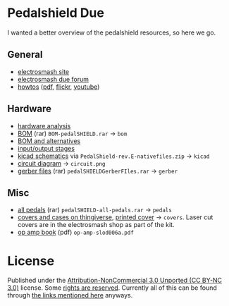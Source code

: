 # Pedalshield Due

I wanted a better overview of the  pedalshield resources, so here we go.

## General

 - [electrosmash site](https://www.electrosmash.com/pedalshield)
 - [electrosmash due forum](https://www.electrosmash.com/forum/pedalshield-due)
 - [howtos](https://www.electrosmash.com/forum/hardware-pedalshield/20-how-to-build-pedalshield-in-5-steps?lang=en)  ([pdf](https://www.electrosmash.com/media/kunena/attachments/44/How-to-Build-pedalSHIELD-DUE.pdf), [flickr](https://www.flickr.com/photos/electrosmash/sets/72157638250771595/), [youtube](
https://www.youtube.com/watch?v=0nAO9C56jZM))

## Hardware

 - [hardware analysis](https://www.electrosmash.com/forum/hardware-pedalshield/166-hardware-analysis-of-pedalshield)
 - [BOM](https://www.electrosmash.com/media/kunena/attachments/44/BOM-pedalSHIELD.rar) (rar) `BOM-pedalSHIELD.rar` → `bom`
 - [BOM and alternatives](https://www.electrosmash.com/forum/hardware-pedalshield/17-pedalshield-bill-of-materials-and-alternatives)
 - [input/output stages](https://www.electrosmash.com/forum/hardware-pedalshield/73-input-output-stages)
 - [kicad schematics](https://www.electrosmash.com/forum/hardware-pedalshield/18-kicad-schematics-pedalshield) via `PedalShield-rev.E-nativefiles.zip` → `kicad`
 - [circuit diagram](https://i.stack.imgur.com/7KS3T.png) → `circuit.png`
 - [gerber files](https://www.electrosmash.com/media/kunena/attachments/631/pedalSHIELDGerberFIles.rar) (rar) `pedalSHIELDGerberFIles.rar` → `gerber`

## Misc

 - [all pedals](https://www.open-electronics.org/wp-content/uploads/2014/04/pedalSHIELD-all-pedals.rar) (rar) `pedalSHIELD-all-pedals.rar` → `pedals`
 - [covers and cases on thingiverse](https://www.thingiverse.com/search?q=pedalshield&sa=&dwh=485aa2707f64633&type=things&sort=relevant), [printed cover](https://www.thingiverse.com/thing:210541) → `covers`. Laser cut covers are in the electrosmash shop as part of the kit.
 - [op amp book](http://www.ee.nmt.edu/~anders/courses/ee322s10/op-amp-slod006a.pdf) (pdf) `op-amp-slod006a.pdf`


# License

Published under the [Attribution-NonCommercial 3.0 Unported (CC BY-NC 3.0)](https://creativecommons.org/licenses/by-nc/3.0/) license. Some 
[rights are reserved](https://www.electrosmash.com/rights). Currently all of this can be found through [the links mentioned here](https://www.electrosmash.com/pedalshield) anyways.
